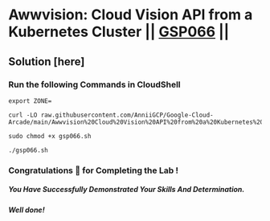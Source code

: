 # Awwvision: Cloud Vision API from a Kubernetes Cluster || [GSP066](https://www.cloudskillsboost.google/focuses/1241?parent=catalog) ||

## Solution [here] 

### Run the following Commands in CloudShell

```
export ZONE=
```
```
curl -LO raw.githubusercontent.com/AnniiGCP/Google-Cloud-Arcade/main/Awwvision%20Cloud%20Vision%20API%20from%20a%20Kubernetes%20Cluster/gsp066.sh

sudo chmod +x gsp066.sh

./gsp066.sh
```

### Congratulations 🎉 for Completing the Lab !

##### *You Have Successfully Demonstrated Your Skills And Determination.*

#### *Well done!*

 

 

